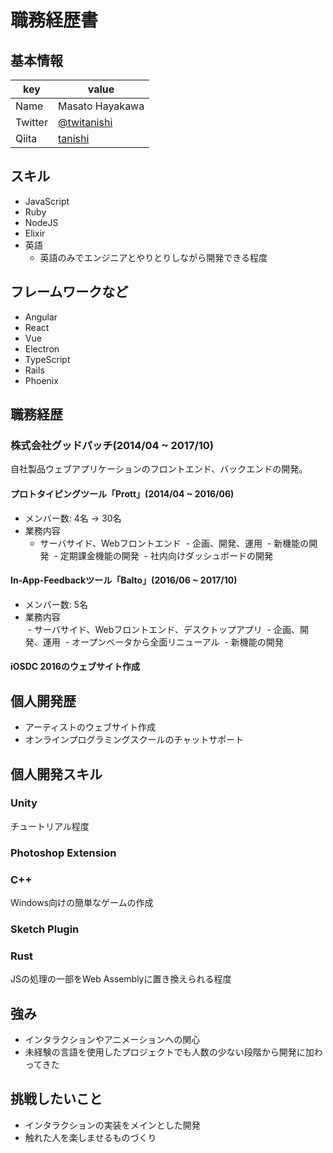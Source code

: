 # 職務経歴書

## 基本情報

|key|value|
|---|-----|
|Name|Masato Hayakawa|
|Twitter|[@twitanishi](https://twitter.com/twitanishi)|
|Qiita|[tanishi](https://qiita.com/tanishi)|

## スキル

- JavaScript
- Ruby
- NodeJS
- Elixir
- 英語  
  - 英語のみでエンジニアとやりとりしながら開発できる程度

## フレームワークなど

- Angular
- React
- Vue
- Electron
- TypeScript
- Rails
- Phoenix

## 職務経歴

### 株式会社グッドパッチ(2014/04 ~ 2017/10)

自社製品ウェブアプリケーションのフロントエンド、バックエンドの開発。

#### プロトタイピングツール「Prott」(2014/04 ~ 2016/06)

- メンバー数: 4名 → 30名
- 業務内容  
  - サーバサイド、Webフロントエンド
  - 企画、開発、運用
  - 新機能の開発
  - 定期課金機能の開発
  - 社内向けダッシュボードの開発

#### In-App-Feedbackツール「Balto」(2016/06 ~ 2017/10)

- メンバー数: 5名
- 業務内容  
  - サーバサイド、Webフロントエンド、デスクトップアプリ
  - 企画、開発、運用
  - オープンベータから全面リニューアル
  - 新機能の開発

#### iOSDC 2016のウェブサイト作成

## 個人開発歴

- アーティストのウェブサイト作成
- オンラインプログラミングスクールのチャットサポート

## 個人開発スキル

### Unity

チュートリアル程度

### Photoshop Extension

### C++

Windows向けの簡単なゲームの作成

### Sketch Plugin

### Rust

JSの処理の一部をWeb Assemblyに置き換えられる程度

## 強み

- インタラクションやアニメーションへの関心
- 未経験の言語を使用したプロジェクトでも人数の少ない段階から開発に加わってきた

## 挑戦したいこと

- インタラクションの実装をメインとした開発
- 触れた人を楽しませるものづくり
